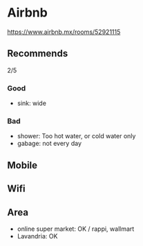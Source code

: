 # Airbnb
https://www.airbnb.mx/rooms/52921115

## Recommends 
2/5

### Good
- sink: wide

### Bad
- shower: Too hot water, or cold water only
- gabage: not every day

## Mobile
## Wifi


## Area

- online super market: OK / rappi, wallmart
- Lavandria: OK
